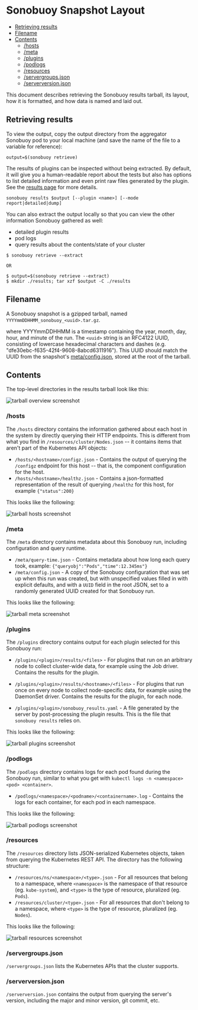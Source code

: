 # Sonobuoy Snapshot Layout

- [Retrieving results](#retrieving-results)
- [Filename](#filename)
- [Contents](#contents)
	- [/hosts](#hosts)
	- [/meta](#meta)
	- [/plugins](#plugins)
	- [/podlogs](#podlogs)
	- [/resources](#resources)
	- [/servergroups.json](#servergroups.json)
	- [/serverversion.json](#serverversionjson)

This document describes retrieving the Sonobuoy results tarball, its layout, how it is formatted, and how data is named and laid out.

## Retrieving results

To view the output, copy the output directory from the aggregator Sonobuoy pod to
your local machine (and save the name of the file to a variable for reference):

```
output=$(sonobuoy retrieve)
```

The results of plugins can be inspected without being extracted. By default, it will give you a human-readable report about the tests but also has options to list detailed information and even print raw files generated by the plugin. See the [results page][results] for more details.

```
sonobuoy results $output [--plugin <name>] [--mode report|detailed|dump]
```

You can also extract the output locally so that you can view the other
information Sonobuoy gathered as well:
 - detailed plugin results
 - pod logs
 - query results about the contents/state of your cluster

```
$ sonobuoy retrieve --extract

OR

$ output=$(sonobuoy retrieve --extract)
$ mkdir ./results; tar xzf $output -C ./results
```

## Filename

A Sonobuoy snapshot is a gzipped tarball, named `YYYYmmDDHHMM_sonobuoy_<uuid>.tar.gz`.

where YYYYmmDDHHMM is a timestamp containing the year, month, day, hour, and minute of the run.  The `<uuid>` string is an RFC4122 UUID, consisting of lowercase hexadecimal characters and dashes (e.g. "dfe30ebc-f635-42f4-9608-8abcd6311916").  This UUID should match the UUID from the snapshot's [meta/config.json][1], stored at the root of the tarball.

## Contents

The top-level directories in the results tarball look like this:

![tarball overview screenshot][3]

### /hosts

The `/hosts` directory contains the information gathered about each host in the system by directly querying their HTTP endpoints.
This is different from what you find in `/resources/cluster/Nodes.json` -- it contains items that aren't part of the Kubernetes API objects:

- `/hosts/<hostname>/configz.json` - Contains the output of querying the `/configz` endpoint for this host -- that is, the component configuration for the host.
- `/hosts/<hostname>/healthz.json` - Contains a json-formatted representation of the result of querying `/healthz` for this host, for example `{"status":200}`

This looks like the following:

![tarball hosts screenshot][5]

### /meta

The `/meta` directory contains metadata about this Sonobuoy run, including configuration and query runtime.

- `/meta/query-time.json` - Contains metadata about how long each query took, example: `{"queryobj":"Pods","time":12.345ms"}`
- `/meta/config.json` - A copy of the Sonobuoy configuration that was set up when this run was created, but with unspecified values filled in with explicit defaults, and with a `UUID` field in the root JSON, set to a randomly generated UUID created for that Sonobuoy run.

This looks like the following:

![tarball meta screenshot][8]

### /plugins

The `/plugins` directory contains output for each plugin selected for this Sonobuoy run:

- `/plugins/<plugin>/results/<files>` - For plugins that run on an arbitrary node to collect cluster-wide data, for example using the Job driver. Contains the results for the plugin.

- `/plugins/<plugin>/results/<hostname>/<files>` - For plugins that run once on every node to collect node-specific data, for example using the DaemonSet driver. Contains the results for the plugin, for each node.

- `/plugins/<plugin>/sonobuoy_results.yaml` - A file generated by the server by post-processing the plugin results. This is the file that `sonobuoy results` relies on.

This looks like the following:

![tarball plugins screenshot][7]

### /podlogs

The `/podlogs` directory contains logs for each pod found during the Sonobuoy run, similar to what you get with `kubectl logs -n <namespace> <pod> <container>`.

- `/podlogs/<namespace>/<podname>/<containername>.log` - Contains the logs for each container, for each pod in each namespace.

This looks like the following:

![tarball podlogs screenshot][6]

### /resources

The `/resources` directory lists JSON-serialized Kubernetes objects, taken from querying the Kubernetes REST API. The directory has the following structure:

- `/resources/ns/<namespace>/<type>.json` - For all resources that belong to a namespace, where `<namespace>` is the namespace of that resource (eg. `kube-system`), and `<type>` is the type of resource, pluralized (eg. `Pods`).
- `/resources/cluster/<type>.json` - For all resources that don't belong to a namespace, where `<type>` is the type of resource, pluralized (eg. `Nodes`).

This looks like the following:

![tarball resources screenshot][4]

### /servergroups.json

`/servergroups.json` lists the Kubernetes APIs that the cluster supports.

### /serverversion.json

`/serverversion.json` contains the output from querying the server's version, including the major and minor version, git commit, etc.

[1]: #meta
[3]: /img/snapshot-00-overview.png
[4]: /img/snapshot-10-resources.png
[5]: /img/snapshot-20-hosts.png
[6]: /img/snapshot-30-podlogs.png
[7]: /img/snapshot-40-plugins.png
[8]: /img/snapshot-50-meta.png
[results]: results.md
